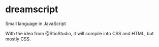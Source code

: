 # dreamscript

Small language in JavaScript

With the idea from @StioStudio, it will compile into CSS and HTML, but mostly CSS.